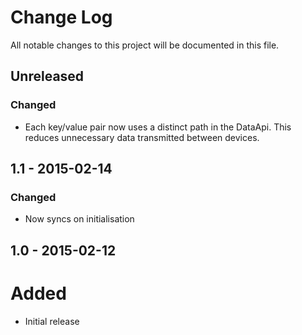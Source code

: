 # Change Log
All notable changes to this project will be documented in this file.

## Unreleased
### Changed
- Each key/value pair now uses a distinct path in the DataApi. This reduces unnecessary data transmitted between devices.

## 1.1 - 2015-02-14
### Changed
- Now syncs on initialisation


## 1.0 - 2015-02-12
# Added
- Initial release